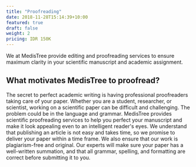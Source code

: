 ```yaml
---
title: "Proofreading"
date: 2018-11-28T15:14:39+10:00
featured: true
draft: false
weight: 2
pricing: IDR 150K
---
```


We at MedisTree provide editing and proofreading services to ensure maximum
clarity in your scientific manuscript and academic assignment.

## What motivates MedisTree to proofread?

The secret to perfect academic writing is having professional proofreaders
taking care of your paper. Whether you are a student, researcher, or scientist,
working on a scientific paper can be difficult and challenging. The problem
could be in the language and grammar. MedisTree provides scientific
proofreading services to help you perfect your manuscript and make it look
appealing even to an intelligent reader's eyes. We understand that publishing
an article is not easy and takes time, so we promise to deliver your paper
within a time frame. We also ensure that our work is plagiarism-free and
original. Our experts will make sure your paper has a well-written summation,
and that all grammar, spelling, and formatting are correct before submitting it
to you.
